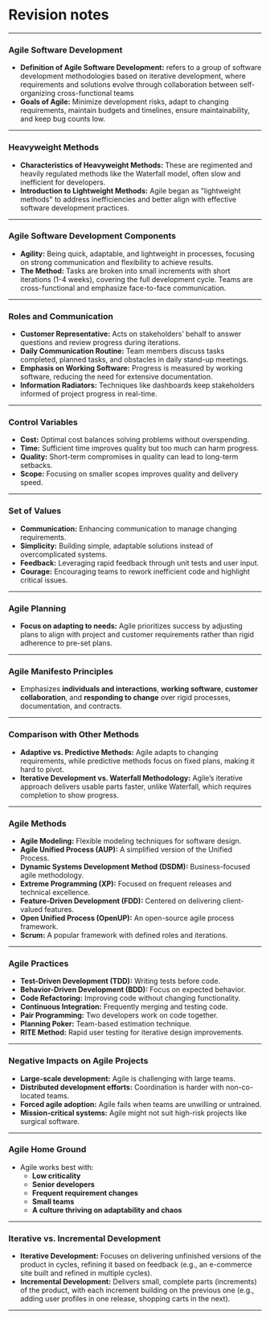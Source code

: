 # Revision notes 

---

### **Agile Software Development**
- **Definition of Agile Software Development:** refers to a group of software development methodologies based on iterative development, where requirements and solutions evolve through collaboration between self-organizing cross-functional teams
- **Goals of Agile:** Minimize development risks, adapt to changing requirements, maintain budgets and timelines, ensure maintainability, and keep bug counts low.

---

### **Heavyweight Methods**
- **Characteristics of Heavyweight Methods:** These are regimented and heavily regulated methods like the Waterfall model, often slow and inefficient for developers.
- **Introduction to Lightweight Methods:** Agile began as "lightweight methods" to address inefficiencies and better align with effective software development practices.

---

### **Agile Software Development Components**
- **Agility:** Being quick, adaptable, and lightweight in processes, focusing on strong communication and flexibility to achieve results.
- **The Method:** Tasks are broken into small increments with short iterations (1-4 weeks), covering the full development cycle. Teams are cross-functional and emphasize face-to-face communication.

---

### **Roles and Communication**
- **Customer Representative:** Acts on stakeholders’ behalf to answer questions and review progress during iterations.
- **Daily Communication Routine:** Team members discuss tasks completed, planned tasks, and obstacles in daily stand-up meetings.
- **Emphasis on Working Software:** Progress is measured by working software, reducing the need for extensive documentation.
- **Information Radiators:** Techniques like dashboards keep stakeholders informed of project progress in real-time.

---

### **Control Variables**
- **Cost:** Optimal cost balances solving problems without overspending.
- **Time:** Sufficient time improves quality but too much can harm progress.
- **Quality:** Short-term compromises in quality can lead to long-term setbacks.
- **Scope:** Focusing on smaller scopes improves quality and delivery speed.

---

### **Set of Values**
- **Communication:** Enhancing communication to manage changing requirements.
- **Simplicity:** Building simple, adaptable solutions instead of overcomplicated systems.
- **Feedback:** Leveraging rapid feedback through unit tests and user input.
- **Courage:** Encouraging teams to rework inefficient code and highlight critical issues.

---

### **Agile Planning**
- **Focus on adapting to needs:** Agile prioritizes success by adjusting plans to align with project and customer requirements rather than rigid adherence to pre-set plans.

---

### **Agile Manifesto Principles**
- Emphasizes **individuals and interactions**, **working software**, **customer collaboration**, and **responding to change** over rigid processes, documentation, and contracts.

---

### **Comparison with Other Methods**
- **Adaptive vs. Predictive Methods:** Agile adapts to changing requirements, while predictive methods focus on fixed plans, making it hard to pivot.
- **Iterative Development vs. Waterfall Methodology:** Agile’s iterative approach delivers usable parts faster, unlike Waterfall, which requires completion to show progress.

---

### **Agile Methods**
- **Agile Modeling:** Flexible modeling techniques for software design.
- **Agile Unified Process (AUP):** A simplified version of the Unified Process.
- **Dynamic Systems Development Method (DSDM):** Business-focused agile methodology.
- **Extreme Programming (XP):** Focused on frequent releases and technical excellence.
- **Feature-Driven Development (FDD):** Centered on delivering client-valued features.
- **Open Unified Process (OpenUP):** An open-source agile process framework.
- **Scrum:** A popular framework with defined roles and iterations.

---

### **Agile Practices**
- **Test-Driven Development (TDD):** Writing tests before code.
- **Behavior-Driven Development (BDD):** Focus on expected behavior.
- **Code Refactoring:** Improving code without changing functionality.
- **Continuous Integration:** Frequently merging and testing code.
- **Pair Programming:** Two developers work on code together.
- **Planning Poker:** Team-based estimation technique.
- **RITE Method:** Rapid user testing for iterative design improvements.

---

### **Negative Impacts on Agile Projects**
- **Large-scale development:** Agile is challenging with large teams.
- **Distributed development efforts:** Coordination is harder with non-co-located teams.
- **Forced agile adoption:** Agile fails when teams are unwilling or untrained.
- **Mission-critical systems:** Agile might not suit high-risk projects like surgical software.

---

### **Agile Home Ground**
- Agile works best with:
  - **Low criticality**
  - **Senior developers**
  - **Frequent requirement changes**
  - **Small teams**
  - **A culture thriving on adaptability and chaos**

---

### **Iterative vs. Incremental Development**
- **Iterative Development:** Focuses on delivering unfinished versions of the product in cycles, refining it based on feedback (e.g., an e-commerce site built and refined in multiple cycles).
- **Incremental Development:** Delivers small, complete parts (increments) of the product, with each increment building on the previous one (e.g., adding user profiles in one release, shopping carts in the next).

--- 



